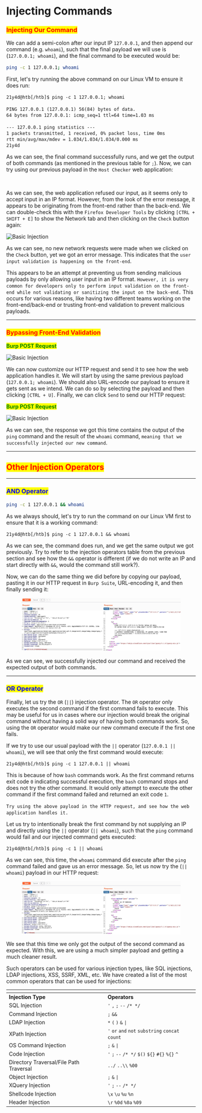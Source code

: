 # Injecting Commands

### <mark style="color:red;">Injecting Our Command</mark>

We can add a semi-colon after our input IP `127.0.0.1`, and then append our command (e.g. `whoami`), such that the final payload we will use is (`127.0.0.1; whoami`), and the final command to be executed would be:

```bash
ping -c 1 127.0.0.1; whoami
```

First, let's try running the above command on our Linux VM to ensure it does run:

```shell-session
21y4d@htb[/htb]$ ping -c 1 127.0.0.1; whoami

PING 127.0.0.1 (127.0.0.1) 56(84) bytes of data.
64 bytes from 127.0.0.1: icmp_seq=1 ttl=64 time=1.03 ms

--- 127.0.0.1 ping statistics ---
1 packets transmitted, 1 received, 0% packet loss, time 0ms
rtt min/avg/max/mdev = 1.034/1.034/1.034/0.000 ms
21y4d
```

As we can see, the final command successfully runs, and we get the output of both commands (as mentioned in the previous table for `;`). Now, we can try using our previous payload in the `Host Checker` web application:

&#x20;

<figure><img src="https://academy.hackthebox.com/storage/modules/109/cmdinj_basic_injection.jpg" alt=""><figcaption></figcaption></figure>

As we can see, the web application refused our input, as it seems only to accept input in an IP format. However, from the look of the error message, it appears to be originating from the front-end rather than the back-end. We can double-check this with the `Firefox Developer Tools` by clicking `[CTRL + SHIFT + E]` to show the Network tab and then clicking on the `Check` button again:

![Basic Injection](https://academy.hackthebox.com/storage/modules/109/cmdinj_basic_injection_network.jpg)

As we can see, no new network requests were made when we clicked on the `Check` button, yet we got an error message. This indicates that the `user input validation is happening on the front-end`.

This appears to be an attempt at preventing us from sending malicious payloads by only allowing user input in an IP format. `However, it is very common for developers only to perform input validation on the front-end while not validating or sanitizing the input on the back-end.` This occurs for various reasons, like having two different teams working on the front-end/back-end or trusting front-end validation to prevent malicious payloads.

***

### <mark style="color:red;">Bypassing Front-End Validation</mark>

<mark style="color:green;">**Burp POST Request**</mark>

![Basic Injection](https://academy.hackthebox.com/storage/modules/109/cmdinj_basic_repeater_1.jpg)

We can now customize our HTTP request and send it to see how the web application handles it. We will start by using the same previous payload (`127.0.0.1; whoami`). We should also URL-encode our payload to ensure it gets sent as we intend. We can do so by selecting the payload and then clicking `[CTRL + U]`. Finally, we can click `Send` to send our HTTP request:

<mark style="color:green;">**Burp POST Request**</mark>

![Basic Injection](https://academy.hackthebox.com/storage/modules/109/cmdinj_basic_repeater_2.jpg)

As we can see, the response we got this time contains the output of the `ping` command and the result of the `whoami` command, `meaning that we successfully injected our new command`.

***

## <mark style="color:red;">Other Injection Operators</mark>

***

### <mark style="color:blue;">AND Operator</mark>

```bash
ping -c 1 127.0.0.1 && whoami
```

As we always should, let's try to run the command on our Linux VM first to ensure that it is a working command:

```shell-session
21y4d@htb[/htb]$ ping -c 1 127.0.0.1 && whoami
```

As we can see, the command does run, and we get the same output we got previously. Try to refer to the injection operators table from the previous section and see how the `&&` operator is different (if we do not write an IP and start directly with `&&`, would the command still work?).

Now, we can do the same thing we did before by copying our payload, pasting it in our HTTP request in `Burp Suite`, URL-encoding it, and then finally sending it:



<figure><img src="../../.gitbook/assets/image (50).png" alt=""><figcaption></figcaption></figure>

As we can see, we successfully injected our command and received the expected output of both commands.

***

### <mark style="color:blue;">OR Operator</mark>

Finally, let us try the `OR` (`||`) injection operator. The `OR` operator only executes the second command if the first command fails to execute. This may be useful for us in cases where our injection would break the original command without having a solid way of having both commands work. So, using the `OR` operator would make our new command execute if the first one fails.

If we try to use our usual payload with the `||` operator (`127.0.0.1 || whoami`), we will see that only the first command would execute:

```shell-session
21y4d@htb[/htb]$ ping -c 1 127.0.0.1 || whoami
```

This is because of how `bash` commands work. As the first command returns exit code `0` indicating successful execution, the `bash` command stops and does not try the other command. It would only attempt to execute the other command if the first command failed and returned an exit code `1`.

`Try using the above payload in the HTTP request, and see how the web application handles it.`

Let us try to intentionally break the first command by not supplying an IP and directly using the `||` operator (`|| whoami`), such that the `ping` command would fail and our injected command gets executed:

```shell-session
21y4d@htb[/htb]$ ping -c 1 || whoami
```

As we can see, this time, the `whoami` command did execute after the `ping` command failed and gave us an error message. So, let us now try the (`|| whoami`) payload in our HTTP request:&#x20;

<figure><img src="../../.gitbook/assets/image (51).png" alt=""><figcaption></figcaption></figure>

We see that this time we only got the output of the second command as expected. With this, we are using a much simpler payload and getting a much cleaner result.

Such operators can be used for various injection types, like SQL injections, LDAP injections, XSS, SSRF, XML, etc. We have created a list of the most common operators that can be used for injections:

<table data-header-hidden data-full-width="true"><thead><tr><th></th><th></th></tr></thead><tbody><tr><td><strong>Injection Type</strong></td><td><strong>Operators</strong></td></tr><tr><td>SQL Injection</td><td><code>'</code> <code>,</code> <code>;</code> <code>--</code> <code>/* */</code></td></tr><tr><td>Command Injection</td><td><code>;</code> <code>&#x26;&#x26;</code></td></tr><tr><td>LDAP Injection</td><td><code>*</code> <code>(</code> <code>)</code> <code>&#x26;</code> <code>|</code></td></tr><tr><td>XPath Injection</td><td><code>'</code> <code>or</code> <code>and</code> <code>not</code> <code>substring</code> <code>concat</code> <code>count</code></td></tr><tr><td>OS Command Injection</td><td><code>;</code> <code>&#x26;</code> <code>|</code></td></tr><tr><td>Code Injection</td><td><code>'</code> <code>;</code> <code>--</code> <code>/* */</code> <code>$()</code> <code>${}</code> <code>#{}</code> <code>%{}</code> <code>^</code></td></tr><tr><td>Directory Traversal/File Path Traversal</td><td><code>../</code> <code>..\\</code> <code>%00</code></td></tr><tr><td>Object Injection</td><td><code>;</code> <code>&#x26;</code> <code>|</code></td></tr><tr><td>XQuery Injection</td><td><code>'</code> <code>;</code> <code>--</code> <code>/* */</code></td></tr><tr><td>Shellcode Injection</td><td><code>\x</code> <code>\u</code> <code>%u</code> <code>%n</code></td></tr><tr><td>Header Injection</td><td> <code>\r</code>  <code>%0d</code> <code>%0a</code> <code>%09</code></td></tr></tbody></table>
